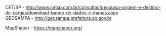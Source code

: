 CET/SP - http://www.cetsp.com.br/consultas/pesquisa-origem-e-destino-de-cargas/download-banco-de-dados-e-mapas.aspx  
GEOSAMPA - http://geosampa.prefeitura.sp.gov.br

MapShaper - https://mapshaper.org/



